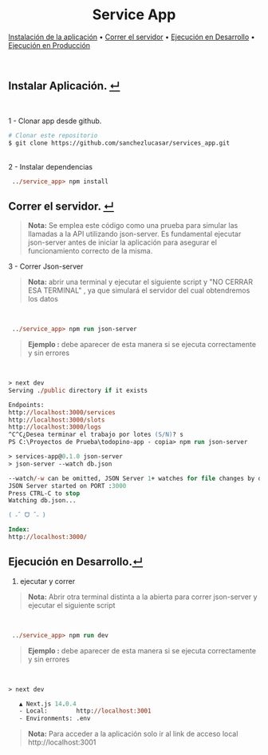 <h1 align="center">
Service App
</h1>

<p id='menu' align="center">
 
  <a href="#instalacion">Instalación de la aplicación</a> •
  <a href="#jsonServer">Correr el servidor</a> •
  <a href="#ejecutarDev">Ejecución en Desarrollo</a> •
  <a href="#ejecutarProd">Ejecución en Producción</a>
</p>

<br>

<div id='instalacion'>

## Instalar Aplicación. <a href=#menu >&crarr;</a>  
<br>

1 - Clonar app desde github. 
```bash
# Clonar este repositorio
$ git clone https://github.com/sanchezlucasar/services_app.git
```
<br>
2 - Instalar dependencias  
<br>

 ```ps
  ../service_app> npm install
 ```
 </div>
 <div id='jsonServer'>

## Correr el servidor. <a href=#menu >&crarr;</a>  

> **Nota:** 
> Se emplea este código como una prueba para simular las llamadas a la API utilizando json-server. Es fundamental ejecutar json-server antes de iniciar la aplicación para asegurar el funcionamiento correcto de la misma.

3 - Correr Json-server  
> **Nota:** 
>abrir una terminal y ejecutar el siguiente script y "NO CERRAR ESA TERMINAL" , ya que simulará el servidor del cual obtendremos los datos

<br>

 ```ps
  ../service_app> npm run json-server
 ```

 >**Ejemplo :** debe aparecer de esta manera si se ejecuta correctamente y sin errores
<br>

```ps
> next dev
Serving ./public directory if it exists

Endpoints:
http://localhost:3000/services
http://localhost:3000/slots
http://localhost:3000/logs
^C^C¿Desea terminar el trabajo por lotes (S/N)? s
PS C:\Proyectos de Prueba\todopino-app - copia> npm run json-server

> services-app@0.1.0 json-server
> json-server --watch db.json

--watch/-w can be omitted, JSON Server 1+ watches for file changes by default
JSON Server started on PORT :3000
Press CTRL-C to stop
Watching db.json...

( ˶ˆ ᗜ ˆ˵ )

Index:
http://localhost:3000/

```


<div id='ejecutarDev'>

## Ejecución en Desarrollo.<a href=#menu >&crarr;</a>

1. ejecutar y correr 
> **Nota:** 
>Abrir otra terminal distinta a la abierta para correr json-server y ejecutar el siguiente script
<br>

 ```ps
  ../service_app> npm run dev
 ```
>**Ejemplo :** debe aparecer de esta manera si se ejecuta correctamente y sin errores
<br>

```ps
> next dev

   ▲ Next.js 14.0.4
   - Local:        http://localhost:3001
   - Environments: .env
```

> **Nota:** 
> Para acceder a la aplicación solo ir al link de acceso local   http://localhost:3001 
</div>
